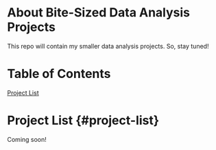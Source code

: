 About Bite-Sized Data Analysis Projects
=======================================

This repo will contain my smaller data analysis projects. So, stay tuned!


Table of Contents
=================

[Project List](#project-list)

Project List {#project-list}
============

Coming soon!